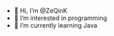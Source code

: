 - 👋 Hi, I’m @ZeQinK
- 👀 I’m interested in programming 
- 🌱 I’m currently learning Java

<!---
ZeQinK/ZeQinK is a ✨ special ✨ repository because its `README.md` (this file) appears on your GitHub profile.
You can click the Preview link to take a look at your changes.
--->
